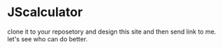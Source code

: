 # JScalculator
clone it to your reposetory and design this site and then send link to me. let's see who can do better.
